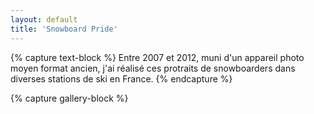```yaml
---
layout: default
title: 'Snowboard Pride'
---
```


{% capture text-block %}
Entre 2007 et 2012, muni d'un appareil photo moyen format ancien, j'ai réalisé ces protraits de snowboarders dans diverses stations de ski en France.
{% endcapture %}

{% capture gallery-block %}
      <script  type="module">
        import PhotoSwipeLightbox from 'https://unpkg.com/photoswipe/dist/photoswipe-lightbox.esm.js';
        
        const lightbox = new PhotoSwipeLightbox({
          gallery: '#my-gallery',
          children: 'a',
          pswpModule: () => import('https://unpkg.com/photoswipe'),
        });
        
        lightbox.init();
      </script>

      <div class="pswp-gallery" style="" id="my-gallery">
        {% for snowbord-pride-images in site.data.snowboard-pride-images %}
          <a
            href="{{ site.github.url }}/assets/img/projects/snowboard-pride/{{ snowbord-pride-images.image-name }}"
            data-pswp-width="500"
            data-pswp-height="500"
            target="_blank"
          >
            <img
              src="{{ site.github.url }}/assets/img/projects/snowboard-pride/thumbs/{{ snowbord-pride-images.image-name }}"
              width="100"
              height="100"
              alt=""
            />
          </a>
        {% endfor %}
      </div>
{% endcapture %}

{% include main.html %}